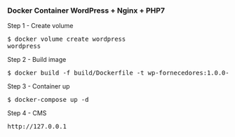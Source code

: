 ### Docker Container WordPress + Nginx + PHP7

Step 1 - Create volume 
<pre>
$ docker volume create wordpress
wordpress
</pre>

Step 2 - Build image 
<pre>
$ docker build -f build/Dockerfile -t wp-fornecedores:1.0.0-TGL .
</pre>

Step 3 - Container up
<pre>
$ docker-compose up -d 
</pre>

Step 4 - CMS
<pre>
http://127.0.0.1
</pre>
